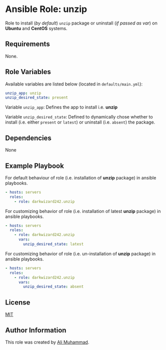 Ansible Role: unzip
=========

Role to install (_by default_) `unzip` package  or uninstall (_if  passed as var_)  on **Ubuntu** and **CentOS** systems.

Requirements
------------

None.

Role Variables
--------------

Available variables are listed below (located in  `defaults/main.yml`):

```yaml
unzip_app: unzip
unzip_desired_state: present
```

Variable `unzip_app`: Defines the app to install i.e. **unzip**

Variable `unzip_desired_state`: Defined to dynamically chose whether to install (i.e. either `present` or `latest`) or uninstall (i.e. `absent`) the package.

Dependencies
------------

None

Example Playbook
----------------

For default behaviour of role (i.e. installation of **unzip** package) in ansible playbooks.
```yaml
- hosts: servers
  roles:
    - role: darkwizard242.unzip
```

For customizing behavior of role (i.e. installation of latest **unzip** package) in ansible playbooks.
```yaml
- hosts: servers
  roles:
    - role: darkwizard242.unzip
      vars:
        unzip_desired_state: latest
```

For customizing behavior of role (i.e. un-installation of **unzip** package) in ansible playbooks.
```yaml
- hosts: servers
  roles:
    - role: darkwizard242.unzip
      vars:
        unzip_desired_state: absent
```

License
-------

[MIT](https://github.com/darkwizard242/ansible-role-unzip/blob/master/LICENSE)

Author Information
------------------

This role was created by [Ali Muhammad](https://www.linkedin.com/in/ali-muhammad-759791130/).